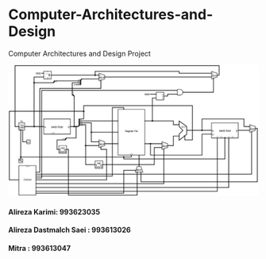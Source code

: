 # Computer-Architectures-and-Design
Computer Architectures and Design Project  
  
![main](CPU.jpg)

#### Alireza Karimi: 993623035  
#### Alireza Dastmalch Saei : 993613026
#### Mitra : 993613047  

